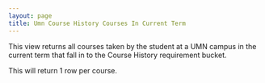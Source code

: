 ```yaml
---
layout: page
title: Umn Course History Courses In Current Term
---
```


This view returns all courses taken by the student at a UMN campus in
the current term that fall in to the Course History requirement bucket.

This will return 1 row per course.
